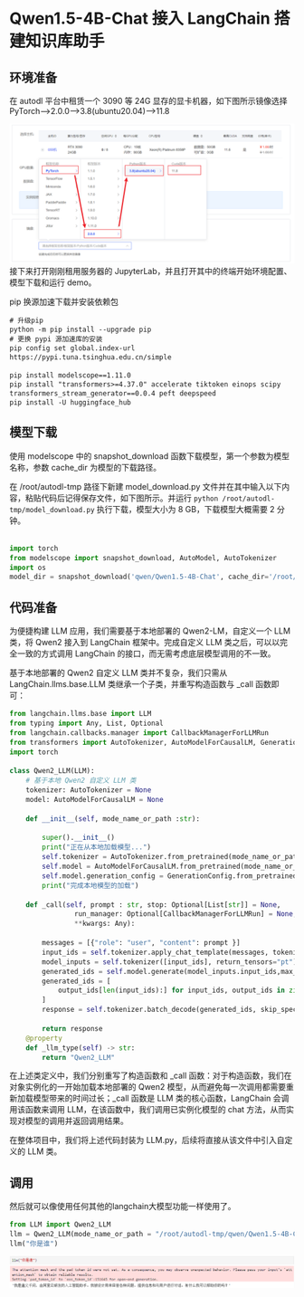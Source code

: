 # Qwen1.5-4B-Chat 接入 LangChain 搭建知识库助手  

## 环境准备  

在 autodl 平台中租赁一个 3090 等 24G 显存的显卡机器，如下图所示镜像选择 PyTorch-->2.0.0-->3.8(ubuntu20.04)-->11.8  

![机器配置选择](images/4.png)
接下来打开刚刚租用服务器的 JupyterLab，并且打开其中的终端开始环境配置、模型下载和运行 demo。

pip 换源加速下载并安装依赖包

```shell
# 升级pip
python -m pip install --upgrade pip
# 更换 pypi 源加速库的安装
pip config set global.index-url https://pypi.tuna.tsinghua.edu.cn/simple

pip install modelscope==1.11.0
pip install "transformers>=4.37.0" accelerate tiktoken einops scipy transformers_stream_generator==0.0.4 peft deepspeed
pip install -U huggingface_hub
```  

## 模型下载

使用 modelscope 中的 snapshot_download 函数下载模型，第一个参数为模型名称，参数 cache_dir 为模型的下载路径。

在 /root/autodl-tmp 路径下新建 model_download.py 文件并在其中输入以下内容，粘贴代码后记得保存文件，如下图所示。并运行 `python /root/autodl-tmp/model_download.py` 执行下载，模型大小为 8 GB，下载模型大概需要 2 分钟。

```python  

import torch
from modelscope import snapshot_download, AutoModel, AutoTokenizer
import os
model_dir = snapshot_download('qwen/Qwen1.5-4B-Chat', cache_dir='/root/autodl-tmp', revision='master')
```


## 代码准备

为便捷构建 LLM 应用，我们需要基于本地部署的 Qwen2-LM，自定义一个 LLM 类，将 Qwen2 接入到 LangChain 框架中。完成自定义 LLM 类之后，可以以完全一致的方式调用 LangChain 的接口，而无需考虑底层模型调用的不一致。

基于本地部署的 Qwen2 自定义 LLM 类并不复杂，我们只需从 LangChain.llms.base.LLM 类继承一个子类，并重写构造函数与 _call 函数即可：

```python
from langchain.llms.base import LLM
from typing import Any, List, Optional
from langchain.callbacks.manager import CallbackManagerForLLMRun
from transformers import AutoTokenizer, AutoModelForCausalLM, GenerationConfig, LlamaTokenizerFast
import torch

class Qwen2_LLM(LLM):
    # 基于本地 Qwen2 自定义 LLM 类
    tokenizer: AutoTokenizer = None
    model: AutoModelForCausalLM = None
        
    def __init__(self, mode_name_or_path :str):

        super().__init__()
        print("正在从本地加载模型...")
        self.tokenizer = AutoTokenizer.from_pretrained(mode_name_or_path, use_fast=False)
        self.model = AutoModelForCausalLM.from_pretrained(mode_name_or_path, torch_dtype=torch.bfloat16, device_map="auto")
        self.model.generation_config = GenerationConfig.from_pretrained(mode_name_or_path)
        print("完成本地模型的加载")
        
    def _call(self, prompt : str, stop: Optional[List[str]] = None,
                run_manager: Optional[CallbackManagerForLLMRun] = None,
                **kwargs: Any):

        messages = [{"role": "user", "content": prompt }]
        input_ids = self.tokenizer.apply_chat_template(messages, tokenize=False, add_generation_prompt=True)
        model_inputs = self.tokenizer([input_ids], return_tensors="pt").to('cuda')
        generated_ids = self.model.generate(model_inputs.input_ids,max_new_tokens=512)
        generated_ids = [
            output_ids[len(input_ids):] for input_ids, output_ids in zip(model_inputs.input_ids, generated_ids)
        ]
        response = self.tokenizer.batch_decode(generated_ids, skip_special_tokens=True)[0]
        
        return response
    @property
    def _llm_type(self) -> str:
        return "Qwen2_LLM"
```

在上述类定义中，我们分别重写了构造函数和 _call 函数：对于构造函数，我们在对象实例化的一开始加载本地部署的 Qwen2 模型，从而避免每一次调用都需要重新加载模型带来的时间过长；_call 函数是 LLM 类的核心函数，LangChain 会调用该函数来调用 LLM，在该函数中，我们调用已实例化模型的 chat 方法，从而实现对模型的调用并返回调用结果。

在整体项目中，我们将上述代码封装为 LLM.py，后续将直接从该文件中引入自定义的 LLM 类。


## 调用

然后就可以像使用任何其他的langchain大模型功能一样使用了。

```python
from LLM import Qwen2_LLM
llm = Qwen2_LLM(mode_name_or_path = "/root/autodl-tmp/qwen/Qwen1.5-4B-Chat")
llm("你是谁")
```

![模型返回回答效果](images/question_to_the_Qwen2.png)
